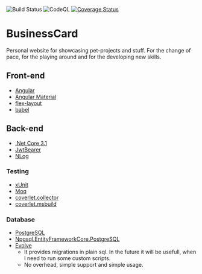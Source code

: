 ![Build Status](https://github.com/ChiefNoir/BusinessCard/workflows/Build%20.NET%20Core/badge.svg?branch=master)
![CodeQL](https://github.com/ChiefNoir/BusinessCard/workflows/CodeQL/badge.svg?branch=master)
[![Coverage Status](https://coveralls.io/repos/github/ChiefNoir/BusinessCard/badge.svg?branch=master)](https://coveralls.io/github/ChiefNoir/BusinessCard?branch=master)

# BusinessCard

Personal website for showcasing pet-projects and stuff. 
For the change of pace, for the playing around and for the developing new skills.

## Front-end
- [Angular](https://angular.io/)
- [Angular Material](https://material.angular.io/)
- [flex-layout](https://github.com/angular/flex-layout)
- [babel](https://babeljs.io/)

## Back-end
- [.Net Core 3.1](https://dotnet.microsoft.com/download)
- [JwtBearer](https://github.com/dotnet/aspnetcore/tree/844a82e37cae48af2ab2ee4f39b41283e6bb4f0e)
- [NLog](https://nlog-project.org/)

### Testing
- [xUnit](https://xunit.net/)
- [Moq](https://github.com/moq/moq4)
- [coverlet.collector](https://www.nuget.org/packages/coverlet.collector)
- [coverlet.msbuild](https://www.nuget.org/packages/coverlet.msbuild/)

### Database
- [PostgreSQL](https://www.postgresql.org/)
- [Npgsql.EntityFrameworkCore.PostgreSQL](https://www.nuget.org/packages/Npgsql.EntityFrameworkCore.PostgreSQL/3.1.3/)
- [Evolve](https://www.nuget.org/packages/Evolve/)
  - It provides migrations in plain sql. In the future it will be usefull, when I need to run some custom scripts.
  - No overhead, simple support and simple usage.

